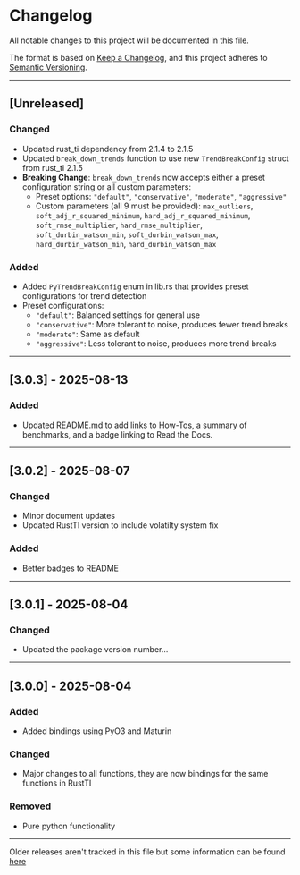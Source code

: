 # Changelog

All notable changes to this project will be documented in this file.

The format is based on [Keep a Changelog](https://keepachangelog.com/en/1.0.0/), and this project adheres to [Semantic Versioning](https://semver.org/spec/v2.0.0.html).

---

## [Unreleased]

### Changed
- Updated rust_ti dependency from 2.1.4 to 2.1.5
- Updated `break_down_trends` function to use new `TrendBreakConfig` struct from rust_ti 2.1.5
- **Breaking Change**: `break_down_trends` now accepts either a preset configuration string or all custom parameters:
  - Preset options: `"default"`, `"conservative"`, `"moderate"`, `"aggressive"`
  - Custom parameters (all 9 must be provided): `max_outliers`, `soft_adj_r_squared_minimum`, `hard_adj_r_squared_minimum`, `soft_rmse_multiplier`, `hard_rmse_multiplier`, `soft_durbin_watson_min`, `soft_durbin_watson_max`, `hard_durbin_watson_min`, `hard_durbin_watson_max`

### Added
- Added `PyTrendBreakConfig` enum in lib.rs that provides preset configurations for trend detection
- Preset configurations:
  - `"default"`: Balanced settings for general use
  - `"conservative"`: More tolerant to noise, produces fewer trend breaks
  - `"moderate"`: Same as default
  - `"aggressive"`: Less tolerant to noise, produces more trend breaks

---

## [3.0.3] - 2025-08-13

### Added
- Updated README.md to add links to How-Tos, a summary of benchmarks, and a badge linking to Read the Docs.

---

## [3.0.2] - 2025-08-07

### Changed
- Minor document updates
- Updated RustTI version to include volatilty system fix

### Added
- Better badges to README

---

## [3.0.1] - 2025-08-04

### Changed
- Updated the package version number...

---

## [3.0.0] - 2025-08-04

### Added
- Added bindings using PyO3 and Maturin

### Changed
- Major changes to all functions, they are now bindings for the same functions in RustTI

### Removed
- Pure python functionality

---

Older releases aren't tracked in this file but some information can be found [here](https://github.com/chironmind/PyTechnicalIndicators/releases)

